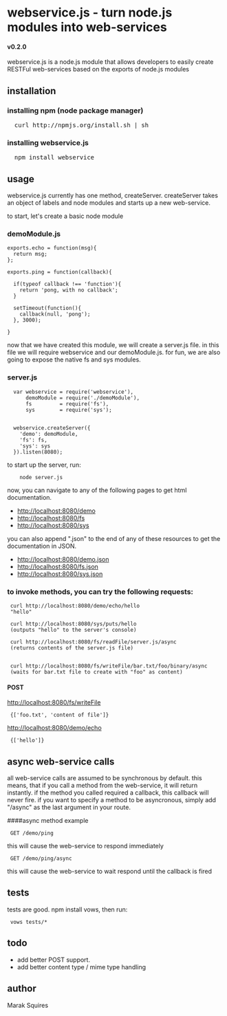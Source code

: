 # webservice.js - turn node.js modules into web-services
#### v0.2.0
webservice.js is a node.js module that allows developers to easily create RESTFul web-services based on the exports of node.js modules

## installation

### installing npm (node package manager)
<pre>
  curl http://npmjs.org/install.sh | sh
</pre>

### installing webservice.js
<pre>
  npm install webservice
</pre>

## usage

webservice.js currently has one method, createServer. createServer takes an object of labels and node modules and starts up a new web-service. 

to start, let's create a basic node module


### demoModule.js

    exports.echo = function(msg){
      return msg;
    };

    exports.ping = function(callback){

      if(typeof callback !== 'function'){
        return 'pong, with no callback';
      }
 
      setTimeout(function(){
        callback(null, 'pong');
      }, 3000);

    }

now that we have created this module, we will create a server.js file. in this file we will require webservice and our demoModule.js. for fun, we are also going to expose the native fs and sys modules.

### server.js

      var webservice = require('webservice'),
          demoModule = require('./demoModule'),
          fs         = require('fs'),
          sys        = require('sys');


      webservice.createServer({
        'demo': demoModule,
        'fs': fs,
        'sys': sys
      }).listen(8080);


to start up the server, run: 

        node server.js


now, you can navigate to any of the following pages to get html documentation.

 - [http://localhost:8080/demo](http://localhost:8080/demo)
 - [http://localhost:8080/fs](http://localhost:8080/fs)
 - [http://localhost:8080/sys](http://localhost:8080/sys)

you can also append ".json" to the end of any of these resources to get the documentation in JSON. 

 - [http://localhost:8080/demo.json](http://localhost:8080/demo.json)
 - [http://localhost:8080/fs.json](http://localhost:8080/fs.json)
 - [http://localhost:8080/sys.json](http://localhost:8080/sys.json)

### to invoke methods, you can try the following requests:


     curl http://localhost:8080/demo/echo/hello
     "hello"

     curl http://localhost:8080/sys/puts/hello
     (outputs "hello" to the server's console)

     curl http://localhost:8080/fs/readFile/server.js/async
     (returns contents of the server.js file)


     curl http://localhost:8080/fs/writeFile/bar.txt/foo/binary/async
     (waits for bar.txt file to create with "foo" as content)

#### POST

[http://localhost:8080/fs/writeFile](http://localhost:8080/fs/writeFile)

     {['foo.txt', 'content of file']}

[http://localhost:8080/demo/echo](http://localhost:8080/demo/echo)


     {['hello']}

## async web-service calls

all web-service calls are assumed to be synchronous by default. this means, that if you call a method from the web-service, it will return instantly. if the method you called required a callback, this callback will never fire. if you want to specify a method to be asyncronous, simply add "/async" as the last argument in your route.


####async method example

     GET /demo/ping

this will cause the web-service to respond immediately

     GET /demo/ping/async

this will cause the web-service to wait respond until the callback is fired


## tests

tests are good. npm install vows, then run:

     vows tests/*

## todo

- add better POST support. 
- add better content type / mime type handling

## author

Marak Squires